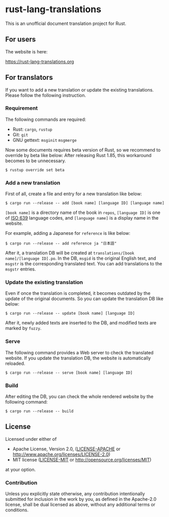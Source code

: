 # rust-lang-translations

This is an unofficial document translation project for Rust.

## For users

The website is here:

https://rust-lang-translations.org

## For translators

If you want to add a new translation or update the existing translations.
Please follow the following instruction.

### Requirement

The following commands are required:

* Rust: `cargo`, `rustup`
* Git: `git`
* GNU gettext: `msginit` `msgmerge`

Now some documents requires beta version of Rust, so we recommend to override by beta like below:
After releasing Rust 1.85, this workaround becomes to be unnecessary.

```
$ rustup override set beta
```

### Add a new translation

First of all, create a file and entry for a new translation like below:

```
$ cargo run --release -- add [book name] [language ID] [language name]
```

`[book name]` is a directory name of the book in `repos`,
`[language ID]` is one of [ISO 639](https://en.wikipedia.org/wiki/List_of_ISO_639_language_codes) language codes,
and `[language name]` is a display name in the website.

For example, adding a Japanese for `reference` is like below:

```
$ cargo run --release -- add reference ja "日本語"
```

After it, a translation DB will be created at `translations/[book name]/[language ID].po`.
In the DB, `msgid` is the original English text, and `msgstr` is the corresponding translated text.
You can add translations to the `msgstr` entries.

### Update the existing translation

Even if once the translation is completed, it becomes outdated by the update of the original documents. 
So you can update the translation DB like below:

```
$ cargo run --release -- update [book name] [language ID]
```

After it, newly added texts are inserted to the DB, and modified texts are marked by `fuzzy`.

### Serve

The following command provides a Web server to check the translated website.
If you update the translation DB, the website is automatically reloaded.

```
$ cargo run --release -- serve [book name] [language ID]
```

### Build

After editing the DB, you can check the whole rendered website by the following command:

```
$ cargo run --release -- build
```

## License

Licensed under either of

 * Apache License, Version 2.0, ([LICENSE-APACHE](LICENSE-APACHE) or http://www.apache.org/licenses/LICENSE-2.0)
 * MIT license ([LICENSE-MIT](LICENSE-MIT) or http://opensource.org/licenses/MIT)

at your option.

### Contribution

Unless you explicitly state otherwise, any contribution intentionally
submitted for inclusion in the work by you, as defined in the Apache-2.0
license, shall be dual licensed as above, without any additional terms or
conditions.
